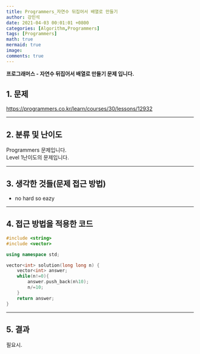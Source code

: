 ```yaml
---
title: Programmers_자연수 뒤집어서 배열로 만들기
author: 강민석
date: 2021-04-03 00:01:01 +0800
categories: [Algorithm,Programmers]
tags: [Programmers]
math: true
mermaid: true
image: 
comments: true
---
```


**프로그래머스 - 자연수 뒤집어서 배열로 만들기 문제 입니다.**

## 1. 문제
<https://programmers.co.kr/learn/courses/30/lessons/12932>






-----  

## 2. 분류 및 난이도

Programmers 문제입니다.  
Level 1난이도의 문제입니다.


-----  

## 3. 생각한 것들(문제 접근 방법)

- no hard so eazy



-----  

## 4. 접근 방법을 적용한 코드

```c++
#include <string>
#include <vector>

using namespace std;

vector<int> solution(long long n) {
    vector<int> answer;
    while(n!=0){
        answer.push_back(n%10);
        n/=10;
    }
    return answer;
}
```

-----

## 5. 결과

필요시.














 
